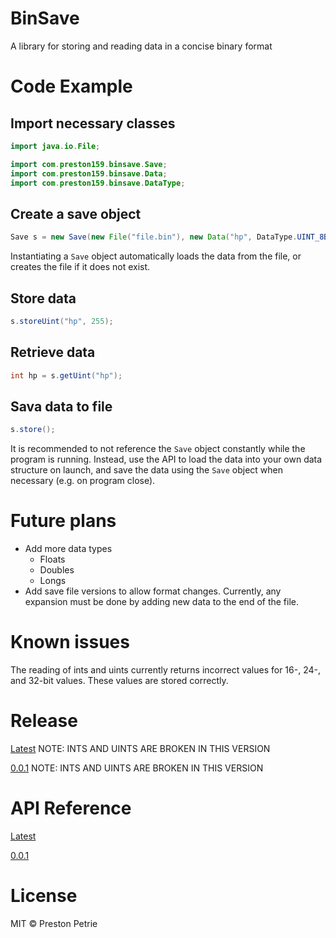 # BinSave

A library for storing and reading data in a concise binary format

# Code Example

## Import necessary classes

```java
import java.io.File;

import com.preston159.binsave.Save;
import com.preston159.binsave.Data;
import com.preston159.binsave.DataType;
```

## Create a save object

```java
Save s = new Save(new File("file.bin"), new Data("hp", DataType.UINT_8BIT, 1));
```

Instantiating a `Save` object automatically loads the data from the file, or creates the file if it does not exist.

## Store data

```java
s.storeUint("hp", 255);
```

## Retrieve data

```java
int hp = s.getUint("hp");
```

## Sava data to file

```java
s.store();
```

It is recommended to not reference the `Save` object constantly while the program is running.  Instead, use the API to load the data into your own data structure on launch, and save the data using the `Save` object when necessary (e.g. on program close).

# Future plans

- Add more data types
  - Floats
  - Doubles
  - Longs
- Add save file versions to allow format changes. Currently, any expansion must be done by adding new data to the end of the file.

# Known issues

The reading of ints and uints currently returns incorrect values for 16-, 24-, and 32-bit values. These values are stored correctly.

# Release

[Latest](./BinSave/Release/0.0.1.jar) NOTE: INTS AND UINTS ARE BROKEN IN THIS VERSION

[0.0.1](./BinSave/Release/0.0.1.jar) NOTE: INTS AND UINTS ARE BROKEN IN THIS VERSION

# API Reference

[Latest](http://preston159.com/docs/BinSave/0.0.1/)

[0.0.1](http://preston159.com/docs/BinSave/0.0.1/)

# License

MIT &copy; Preston Petrie
